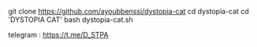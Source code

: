 git clone https://github.com/ayoubbenssi/dystopia-cat
cd dystopia-cat
cd 'DYSTOPIA CAT'
bash dystopia-cat.sh



telegram : https://t.me/D_STPA
